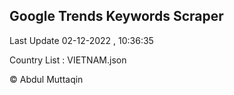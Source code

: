 

## Google Trends Keywords Scraper 
 
Last Update 02-12-2022 , 10:36:35

Country List :
VIETNAM.json



© Abdul Muttaqin 
